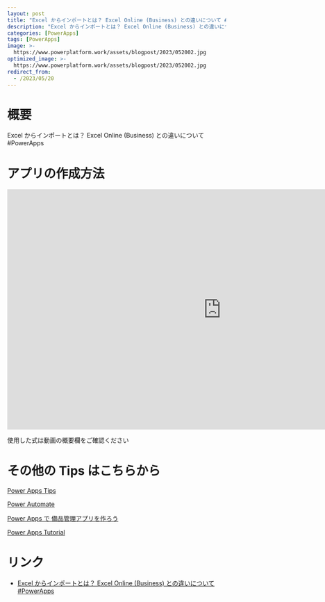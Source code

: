 ```yaml
---
layout: post
title: "Excel からインポートとは？ Excel Online (Business) との違いについて #PowerApps"
description: "Excel からインポートとは？ Excel Online (Business) との違いについて #PowerAppsを動画で分かりやすく解説"
categories: [PowerApps]
tags: [PowerApps]
image: >-
  https://www.powerplatform.work/assets/blogpost/2023/052002.jpg
optimized_image: >-
  https://www.powerplatform.work/assets/blogpost/2023/052002.jpg
redirect_from:
  - /2023/05/20
---
```



#  概要

Excel からインポートとは？ Excel Online (Business) との違いについて #PowerApps


# アプリの作成方法

<iframe width="983" height="553" src="https://www.youtube.com/embed/kyMzfSwjxwY" title="YouTube video player" frameborder="0" allow="accelerometer; autoplay; clipboard-write; encrypted-media; gyroscope; picture-in-picture" allowfullscreen></iframe>


使用した式は動画の概要欄をご確認ください


# その他の Tips はこちらから

[Power Apps Tips](https://www.youtube.com/watch?v=VrAQf3JQ7yM&list=PLVhFi1fb3DqakSLVMn22DDcySXh9jtzi- )


[Power Automate](https://www.youtube.com/watch?v=-YnJYT0ASEM&list=PLVhFi1fb3Dqbzic6GieqnLFgD3aTj-eHA)


[Power Apps で 備品管理アプリを作ろう](https://www.youtube.com/playlist?list=PLVhFi1fb3DqZM3HKb8Hea6XEL96990Fyn)


[Power Apps Tutorial](https://www.youtube.com/playlist?list=PLVhFi1fb3DqalxpL974VvAJvV4iWoSbe_)


# リンク


- [Excel からインポートとは？ Excel Online (Business) との違いについて #PowerApps](https://www.youtube.com/watch?v=kyMzfSwjxwY)


